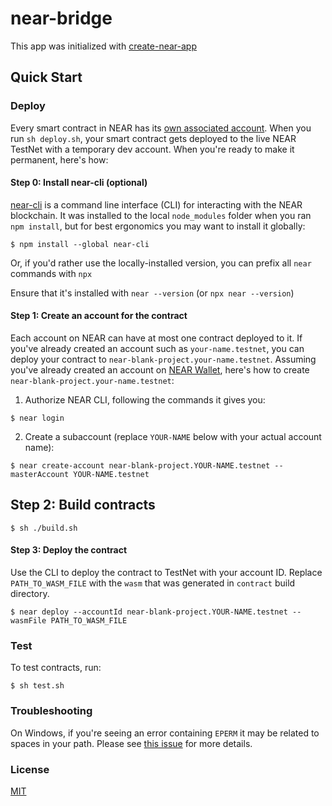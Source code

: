 # near-bridge
This app was initialized with [create-near-app]

## Quick Start
### Deploy

Every smart contract in NEAR has its [own associated account][NEAR accounts].
When you run `sh deploy.sh`, your smart contract gets deployed to the live NEAR TestNet with a temporary dev account.
When you're ready to make it permanent, here's how:

#### Step 0: Install near-cli (optional)
[near-cli] is a command line interface (CLI) for interacting with the NEAR blockchain. It was installed to the local `node_modules` folder when you ran `npm install`, but for best ergonomics you may want to install it globally:

```commandline
$ npm install --global near-cli
```

Or, if you'd rather use the locally-installed version, you can prefix all `near` commands with `npx`

Ensure that it's installed with `near --version` (or `npx near --version`)

#### Step 1: Create an account for the contract
Each account on NEAR can have at most one contract deployed to it. If you've already created an account such as `your-name.testnet`, you can deploy your contract to `near-blank-project.your-name.testnet`. Assuming you've already created an account on [NEAR Wallet], here's how to create `near-blank-project.your-name.testnet`:

1. Authorize NEAR CLI, following the commands it gives you:
```commandline
$ near login
```

2. Create a subaccount (replace `YOUR-NAME` below with your actual account name):
```commandline
$ near create-account near-blank-project.YOUR-NAME.testnet --masterAccount YOUR-NAME.testnet
```

## Step 2: Build contracts
```commandline
$ sh ./build.sh
```

#### Step 3: Deploy the contract
Use the CLI to deploy the contract to TestNet with your account ID.
Replace `PATH_TO_WASM_FILE` with the `wasm` that was generated in `contract` build directory.
```commandline
$ near deploy --accountId near-blank-project.YOUR-NAME.testnet --wasmFile PATH_TO_WASM_FILE
```

### Test
To test contracts, run:
```commandline
$ sh test.sh
```

### Troubleshooting
On Windows, if you're seeing an error containing `EPERM` it may be related to spaces in your path. Please see [this issue](https://github.com/zkat/npx/issues/209) for more details.

### License
[MIT](./LICENSE)

[NEAR accounts]: https://docs.near.org/concepts/basics/account
[near-cli]: https://github.com/near/near-cli
[create-near-app]: https://github.com/near/create-near-app
[NEAR Wallet]: https://wallet.testnet.near.org/
